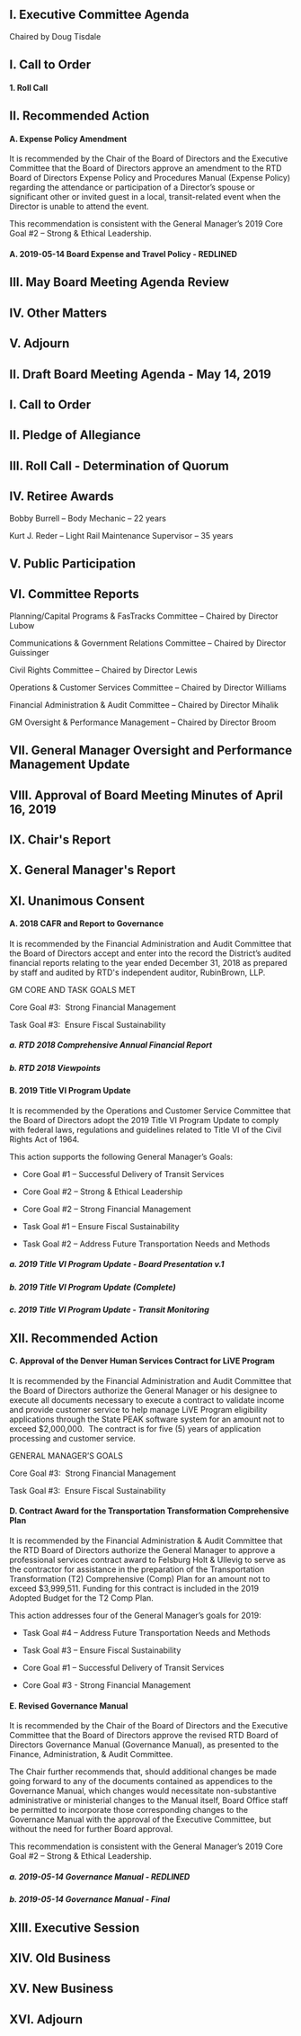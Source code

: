 ## I. Executive Committee Agenda

Chaired by Doug Tisdale

## I. Call to Order

#### 1. Roll Call

## II. Recommended Action

#### A. Expense Policy Amendment

It is recommended by the Chair of the Board of Directors and the Executive Committee that the Board of Directors approve an amendment to the RTD Board of Directors Expense Policy and Procedures Manual (Expense Policy) regarding the attendance or participation of a Director’s spouse or significant other or invited guest in a local, transit-related event when the Director is unable to attend the event.

This recommendation is consistent with the General Manager’s 2019 Core Goal #2 – Strong & Ethical Leadership.

#### A. 2019-05-14 Board Expense and Travel Policy - REDLINED

## III. May Board Meeting Agenda Review

## IV. Other Matters

## V. Adjourn

## II. Draft Board Meeting Agenda - May 14, 2019

## I. Call to Order

## II. Pledge of Allegiance

## III. Roll Call - Determination of Quorum

## IV. Retiree Awards

Bobby Burrell – Body Mechanic – 22 years

Kurt J. Reder – Light Rail Maintenance Supervisor – 35 years

## V. Public Participation

## VI. Committee Reports

Planning/Capital Programs & FasTracks Committee – Chaired by Director Lubow

Communications & Government Relations Committee – Chaired by Director Guissinger

Civil Rights Committee – Chaired by Director Lewis

Operations & Customer Services Committee – Chaired by Director Williams

Financial Administration & Audit Committee – Chaired by Director Mihalik

GM Oversight & Performance Management – Chaired by Director Broom

## VII. General Manager Oversight and Performance Management Update

## VIII. Approval of Board Meeting Minutes of April 16, 2019

## IX. Chair's Report

## X. General Manager's Report

## XI. Unanimous Consent

#### A. 2018 CAFR and Report to Governance

It is recommended by the Financial Administration and Audit Committee that the Board of Directors accept and enter into the record the District’s audited financial reports relating to the year ended December 31, 2018 as prepared by staff and audited by RTD's independent auditor, RubinBrown, LLP.

GM CORE AND TASK GOALS MET

Core Goal #3:  Strong Financial Management

Task Goal #3:  Ensure Fiscal Sustainability

##### a. RTD 2018 Comprehensive Annual Financial Report

##### b. RTD 2018 Viewpoints

#### B. 2019 Title VI Program Update

It is recommended by the Operations and Customer Service Committee that the Board of Directors adopt the 2019 Title VI Program Update to comply with federal laws, regulations and guidelines related to Title VI of the Civil Rights Act of 1964.

This action supports the following General Manager’s Goals:

- Core Goal #1 – Successful Delivery of Transit Services

- Core Goal #2 – Strong & Ethical Leadership

- Core Goal #2 – Strong Financial Management

- Task Goal #1 – Ensure Fiscal Sustainability

- Task Goal #2 – Address Future Transportation Needs and Methods

##### a. 2019 Title VI Program Update - Board Presentation v.1

##### b. 2019 Title VI Program Update (Complete)

##### c. 2019 Title VI Program Update  - Transit Monitoring

## XII. Recommended Action

#### C. Approval of the Denver Human Services Contract for LiVE Program

It is recommended by the Financial Administration and Audit Committee that the Board of Directors authorize the General Manager or his designee to execute all documents necessary to execute a contract to validate income and provide customer service to help manage LiVE Program eligibility applications through the State PEAK software system for an amount not to exceed $2,000,000.  The contract is for five (5) years of application processing and customer service.

GENERAL MANAGER’S GOALS

Core Goal #3:  Strong Financial Management

Task Goal #3:  Ensure Fiscal Sustainability

#### D. Contract Award for the Transportation Transformation Comprehensive Plan

It is recommended by the Financial Administration & Audit Committee that the RTD Board of Directors authorize the General Manager to approve a professional services contract award to Felsburg Holt & Ullevig to serve as the contractor for assistance in the preparation of the Transportation Transformation (T2) Comprehensive (Comp) Plan for an amount not to exceed $3,999,511. Funding for this contract is included in the 2019 Adopted Budget for the T2 Comp Plan.

This action addresses four of the General Manager’s goals for 2019:

- Task Goal #4 – Address Future Transportation Needs and Methods

- Task Goal #3 – Ensure Fiscal Sustainability

- Core Goal #1 – Successful Delivery of Transit Services

- Core Goal #3 - Strong Financial Management

#### E. Revised Governance Manual

It is recommended by the Chair of the Board of Directors and the Executive Committee that the Board of Directors approve the revised RTD Board of Directors Governance Manual (Governance Manual), as presented to the Finance, Administration, & Audit Committee.

The Chair further recommends that, should additional changes be made going forward to any of the documents contained as appendices to the Governance Manual, which changes would necessitate non-substantive administrative or ministerial changes to the Manual itself, Board Office staff be permitted to incorporate those corresponding changes to the Governance Manual with the approval of the Executive Committee, but without the need for further Board approval.

This recommendation is consistent with the General Manager’s 2019 Core Goal #2 – Strong & Ethical Leadership.

##### a. 2019-05-14 Governance Manual - REDLINED

##### b. 2019-05-14 Governance Manual - Final

## XIII. Executive Session

## XIV. Old Business

## XV. New Business

## XVI. Adjourn